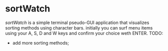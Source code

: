 # sortWatch 

_sortWatch_ is a simple terminal pseudo-GUI application that visualizes sorting methods using character bars. initially you can surf menu items using your A, S, D and W keys and confirm your choice weth ENTER. 
TODO: 
- add more sorting methods;
